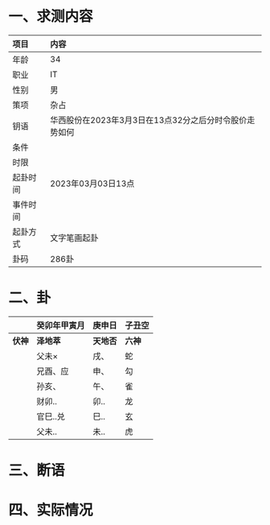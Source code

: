# 一、求测内容
|项目|内容|
|:-|:-|
|年龄|34|
|职业|IT|
|性别|男|
|策项|杂占|
|钥语|华西股份在2023年3月3日在13点32分之后分时令股价走势如何|
|条件||
|时限||
|起卦时间|2023年03月03日13点|
|事件时间||
|起卦方式|文字笔画起卦|
|卦码|286卦|

# 二、卦
||癸卯年甲寅月|庚申日|子丑空|
|:-|:-|:-|:-|
|**伏神**|**泽地萃**|**天地否**|**六神**|
||父未×|戌、|蛇|
||兄酉、应|申、|勾|
||孙亥、|午、|雀|
||财卯..|卯..|龙|
||官巳..兑|巳..|玄|
||父未..|未..|虎|


# 三、断语

# 四、实际情况